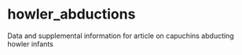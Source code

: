 # howler_abductions
Data and supplemental information for article on capuchins abducting howler infants
